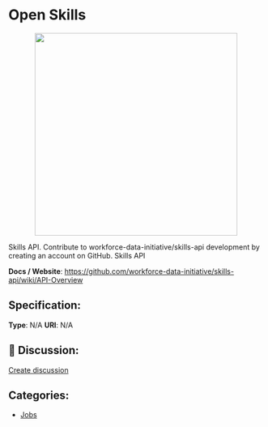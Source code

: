 # Open Skills
<p align="center">
    <img width="400" src="https://raw.githubusercontent.com/apis-list/apis-list/apis/open-skills/logo_256x256.png" />
</p>

Skills API.  Contribute to workforce-data-initiative/skills-api development by creating an account on GitHub.  Skills API

**Docs / Website**: https://github.com/workforce-data-initiative/skills-api/wiki/API-Overview

## Specification:
**Type**:  N/A 
**URI**:  N/A 

## 💬 Discussion:
[Create discussion](link)

## Categories:
- [Jobs](https://github.com/apis-list/apis-list#jobs)





